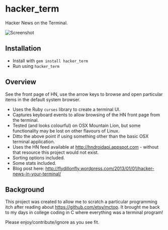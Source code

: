 hacker_term
==========
Hacker News on the Terminal.

![Screenshot](http://flydillonfly.files.wordpress.com/2013/01/hacker_term_png1.png)

Installation
------------
* Install with `gem install hacker_term`
* Run using `hacker_term`

Overview
--------
See the front page of HN, use the arrow keys to browse and open particular items in the default system browser.

* Uses the Ruby `curses` library to create a terminal UI.
* Captures keyboard events to allow browsing of the HN front page from the terminal.
* Tested (and looks colourful) on OSX Mountain Lion, but some functionality may be lost on other flavours of Linux. 
* Ditto the above point if using something other than the basic OSX terminal application.
* Uses the HN feed available at http://hndroidapi.appspot.com - without that resource this project would not exist.
* Sorting options included.
* Some stats included.
* Blog post here: http://flydillonfly.wordpress.com/2013/01/01/hacker-news-in-your-terminal/

Background
----------
This project was created to allow me to scratch a particular programming itch after reading about https://github.com/etsy/mctop. It brought me back to my days in college coding in C where everything was a terminal program!

Please enjoy/contribute/ignore as you see fit.
